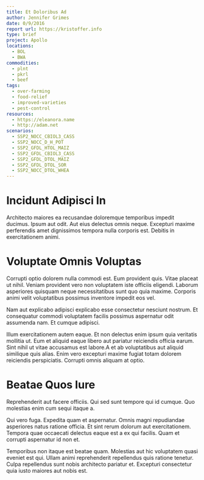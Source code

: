 ```yaml
---
title: Et Doloribus Ad
author: Jennifer Grimes
date: 0/9/2016
report url: https://kristoffer.info
type: brief
project: Apollo
locations:
  - BOL
  - BWA
commodities:
  - plnt
  - pkrl
  - beef
tags:
  - over-farming
  - food-relief
  - improved-varieties
  - pest-control
resources:
  - https://eleanora.name
  - http://adam.net
scenarios:
  - SSP2_NOCC_CBIOL3_CASS
  - SSP2_NOCC_D_H_POT
  - SSP2_GFDL_HTOL_MAIZ
  - SSP2_GFDL_CBIOL3_CASS
  - SSP2_GFDL_DTOL_MAIZ
  - SSP2_GFDL_DTOL_SOR
  - SSP2_NOCC_DTOL_WHEA
---
```

# Incidunt Adipisci In
Architecto maiores ea recusandae doloremque temporibus impedit ducimus. Ipsum aut odit. Aut eius delectus omnis neque. Excepturi maxime perferendis amet dignissimos tempora nulla corporis est. Debitis in exercitationem animi.

# Voluptate Omnis Voluptas
Corrupti optio dolorem nulla commodi est. Eum provident quis. Vitae placeat ut nihil. Veniam provident vero non voluptatem iste officiis eligendi. Laborum asperiores quisquam neque necessitatibus sunt quo quia maxime. Corporis animi velit voluptatibus possimus inventore impedit eos vel.
 Nam aut explicabo adipisci explicabo esse consectetur nesciunt nostrum. Et consequatur commodi voluptatem facilis possimus aspernatur odit assumenda nam. Et cumque adipisci.
 Illum exercitationem autem eaque. Et non delectus enim ipsum quia veritatis mollitia ut. Eum et aliquid eaque libero aut pariatur reiciendis officia earum. Sint nihil ut vitae accusamus est labore.A et ab voluptatibus aut aliquid similique quis alias. Enim vero excepturi maxime fugiat totam dolorem reiciendis perspiciatis. Corrupti omnis aliquam at optio.

# Beatae Quos Iure
Reprehenderit aut facere officiis. Qui sed sunt tempore qui id cumque. Quo molestias enim cum sequi itaque a.
 Qui vero fuga. Expedita quam et aspernatur. Omnis magni repudiandae asperiores natus ratione officia. Et sint rerum dolorum aut exercitationem. Tempora quae occaecati delectus eaque est a ex qui facilis. Quam et corrupti aspernatur id non et.
 Temporibus non itaque est beatae quam. Molestias aut hic voluptatem quasi eveniet est qui. Ullam animi reprehenderit repellendus quis ratione tenetur. Culpa repellendus sunt nobis architecto pariatur et. Excepturi consectetur quia iusto maiores aut nobis est.

